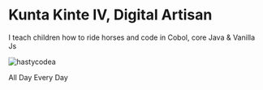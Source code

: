 <h1>Kunta Kinte IV, Digital Artisan</h1>
<p> I teach children how to ride horses and code in Cobol, core Java & Vanilla Js</p>
<p><img align="center" src="https://github-readme-streak-stats.herokuapp.com/?user=hastycodea&" alt="hastycodea" /></p>
<p>All Day Every Day</p>
